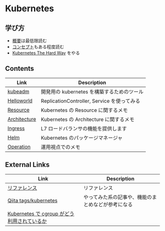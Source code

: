 # Kubernetes

## 学び方

- [概要](https://kubernetes.io/ja/docs/concepts/overview/)は最低限読む
- [コンセプト](https://kubernetes.io/ja/docs/concepts/)もある程度読む
- [Kubernetes The Hard Way](https://github.com/kelseyhightower/kubernetes-the-hard-way) をやる

## Contents

| Link                                                                  | Description                                 |
| --------------------------------------------------------------------- | ------------------------------------------- |
| [kubeadm](https://kubernetes.io/docs/getting-started-guides/kubeadm/) | 開発用の kubernetes を構築するためのツール  |
| [Helloworld](helloworld.md)                                           | ReplicationController, Service を使ってみる |
| [Resource](resource.md)                                               | Kubernetes の Resource に関するメモ         |
| [Architecture](architecture.md)                                       | Kubernetes の Architecture に関するメモ     |
| [Ingress](ingress.md)                                                 | L7 ロードバランサの機能を提供します         |
| [Helm](helm.md)                                                       | Kubernetes のパッケージマネージャ           |
| [Operation](operation.md)                                             | 運用視点でのメモ                            |

## External Links

| Link                                                                                         | Description                                        |
| -------------------------------------------------------------------------------------------- | -------------------------------------------------- |
| [リファレンス](https://kubernetes.io/docs/reference/)                                        | リファレンス                                       |
| [Qiita tags/kubernetes](http://qiita.com/tags/kubernetes)                                    | やってみた系の記事や、機能のまとめなどが参考になる |
| [Kubernetes で cgroup がどう利用されているか](https://valinux.hatenablog.com/entry/20210114) |                                                    |
